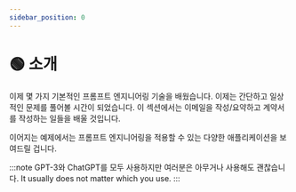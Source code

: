 ```yaml
---
sidebar_position: 0
---
```


# 🟢 소개

이제 몇 가지 기본적인 프롬프트 엔지니어링 기술을 배웠습니다. 이제는 간단하고 일상적인 문제를 풀어볼 시간이 되었습니다. 이 섹션에서는 이메일을 작성/요약하고 계약서를 작성하는 일들을 배울 것입니다.

이어지는 예제에서는 프롬프트 엔지니어링을 적용할 수 있는 다양한 애플리케이션을 보여드릴 겁니다.

:::note
GPT-3와 ChatGPT를 모두 사용하지만 여러분은 아무거나 사용해도 괜찮습니다. It usually does not matter which you use.
:::